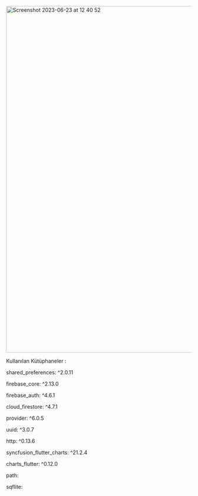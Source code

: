
<img width="939" alt="Screenshot 2023-06-23 at 12 40 52" src="https://github.com/ertekinbatuhan/3301456_213301068/assets/101355515/999a868a-10bd-45b5-b301-937b719dad8b">




Kullanılan Kütüphaneler :

  shared_preferences: ^2.0.11
  
  firebase_core: ^2.13.0
  
  firebase_auth: ^4.6.1
  
  cloud_firestore: ^4.7.1
  
  provider: ^6.0.5
  
  uuid: ^3.0.7
  
  http: ^0.13.6
  
  syncfusion_flutter_charts: ^21.2.4
  
  charts_flutter: ^0.12.0
  
   path:
   
  sqflite:

